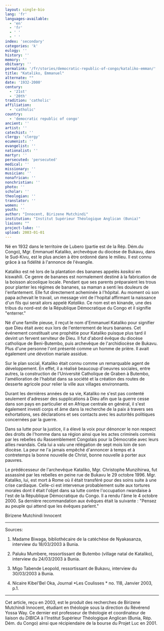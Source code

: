 ```yaml
---
layout: single-bio
lang: 'fr'
languages-available:
  - 'en'
  - 'fr'
  - ' '
  - ' '
index: 'secondary'
categories: 'k'
eulogy: ''
history: ''
memory: ''
obituary: ''
permalink: '/fr/stories/democratic-republic-of-congo/kataliko-emman/'
title: "Kataliko, Emmanuel"
alternate: ""
date: '1932-2000'
century:
  - '21st'
  - '20th'
tradition: 'catholic'
affiliation:
  - 'catholic'
country:
  - 'democratic republic of congo'
ancient: ''
artist: ''
catechist: ''
clergy: 'clergy'
ecumenist: ''
evangelist: ''
nationalist: ''
martyr: ''
persecuted: 'persecuted'
medical: ''
missionary: ''
musician: ''
nonafrican: ''
nonchristian: ''
photo: ''
scholar: ''
theologian: ''
translator: ''
women: ''
youth: ''
author: "Innocent, Birizene Mutchindi"
institution: "Institut Supérieur Théologique Anglican (Bunia)"
liaison: ""
project-luke: ''
upload: 2003-01-01
---
```




Né en 1932 dans le territoire de Lubero (partie est de la Rép. Dém.du Congo), Mgr. Emmanuel Kataliko, archevêque du diocèse de Bukavu, dans le Sud-Kivu, est le plus ancien à être ordonné dans le milieu. Il est connu grâce à sa fidélité à l'annonce de l'évangile.

Kataliko est né lors de la plantation des bananes appelés *kasiksi* en kiswahili. Ce genre de bananes est normalement destiné à la fabrication de la boisson alcoolique locale. Pendant que ses parents  préparaient les trous pour planter les régimes de bananes, sa maman a senti les douleurs de l'enfantement. Elle fut directement acheminée à l'hôpital. Au moment où son papa achevait le travail, un message vint de l'hopital affirmant la naissance d'un fils qui serait alors appelé *Kataliko*. Ce nom est en kinande, une des tribus du nord-est de la République Démocratique du Congo et il signifie "enterrer."

Né d'une famille pieuse, il reçut le nom d'Emmanuel Kataliko pour signifier que Dieu était avec eux lors de l'enterrement de leurs bananes. Cet événement constituait une prophétie pour Kataliko puisque plus tard il devint un fervent serviteur de Dieu.  Il fut d'abord évêque du diocèse catholique de Beni-Butembo, puis archevêque de l'archidiocèse de Bukavu.  Plus d'une personne l'ont présenté comme un homme de prière.  Il avait également une d&eacute;votion mariale assidue.

Sur le plan social, Kataliko était connu comme un remarquable agent de développement. En effet, il a réalisé beaucoup d'oeuvres sociales, entre autres, la construction de l'Université Catholique de Graben à Butembo, l'amélioration de l'habitat dans sa société et la création des routes de desserte agricole pour relier la ville aux villages environnants.

Durant les dernières années de sa vie, Kataliko ne s'est pas contenté seulement d'adresser des supplications à Dieu afin que la guerre cesse dans son pays en particulier et en Afrique centrale en général, il s'est également investi corps et âme dans la recherche de la paix à travers ses exhortations, ses déclarations et ses contacts avec les autorités politiques concernées par la guerre.

Dans sa lutte pour la justice, il a élevé la voix pour dénoncer le non respect des droits de l'homme dans sa r&eacute;gion ainsi que les actes criminels commis par les rebelles du Rassemblement Congolais pour la Démocratie avec leurs allies rwandais. Cela lui a valu une rélégation de sept mois loin de son diocèse. La peur ne l'a jamais empêché d'annoncer à temps et &agrave; contretemps la bonne nouvelle de Christ, bonne nouvelle à porter aux pauvres.

Le prédécesseur de l'archevêque Kataliko, Mgr. Christophe Munzihirwa, fut assassiné par les rebelles en peine rue de Bukavu le 29 octobre 1996. Mgr. Kataliko, lui, est mort à Rome où il était transféré pour des soins suite à une crise cardiaque. Celle-ci est intervenue probablement suite aux tortures morales dont il était l'objet dans sa lutte contre l'occupation rwandaise à l'est de la République Démocratique du Congo. Il a rendu l'âme le 4 octobre 2000. Sa dernière recommandation aux évêques était la suivante : "Pensez au peuple qui attend que les évêques parlent."

Birizene Mutchindi Innocent

---

Sources:

1. Madame Biwaga, bibliothécaire de la catéchèse de Nyakasanza, interview du 18/03/2003 à Bunia.

2. Paluku Mumbere, ressortissant de Butembo (village natal de Kataliko), interview du 24/03/2003 à Bunia.

3. Migo Tabende Leopold, ressortissant de Bukavu, interview du 30/03/2003 à Bunia.

4. Nicaire Kibel'Bel Oka, Journal *Les Coulisses * no. 118, Janvier 2003, p.1.

---

Cet article, re&ccedil;u en 2003, est le produit des recherches de Birizene Mutchindi Innocent, &eacute;tudiant en th&eacute;ologie sous la direction du R&eacute;v&eacute;rend Yossa Way.  Ce dernier est professeur de th&eacute;ologie et coordinateur de liaison du *DIBICA* &agrave; l'Institut Sup&eacute;rieur Th&eacute;ologique Anglican (Bunia, R&eacute;p. D&eacute;m. du Congo) ainsi que r&eacute;cipiendaire de la bourse du Projet Luc en 2001.
